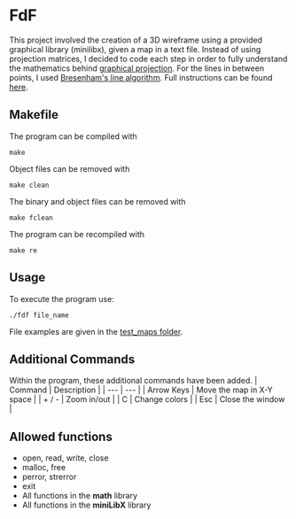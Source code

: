 # FdF
This project involved the creation of a 3D wireframe using a provided graphical library (minilibx), given a map in a text file. Instead of using projection matrices, I decided to code each step in order to fully understand the mathematics behind [graphical projection](https://www.scratchapixel.com/lessons/3d-basic-rendering/get-started). For the lines in between points, I used [Bresenham's line algorithm](https://www.geeksforgeeks.org/bresenhams-line-generation-algorithm/). Full instructions can be found [here](fdf.en.pdf).
## Makefile
The program can be compiled with
```
make
```
Object files can be removed with
```
make clean
```
The binary and object files can be removed with
```
make fclean
```
The program can be recompiled with
```
make re
```
## Usage
To execute the program use:
```
./fdf file_name
```
File examples are given in the [test_maps folder](test_maps).
## Additional Commands
Within the program, these additional commands have been added.
| Command | Description |
| --- | --- |
| Arrow Keys | Move the map in X-Y space |
| + / - | Zoom in/out |
| C | Change colors |
| Esc | Close the window |
## Allowed functions
- open, read, write, close
- malloc, free
- perror, strerror
- exit
- All functions in the **math** library
- All functions in the **miniLibX** library
